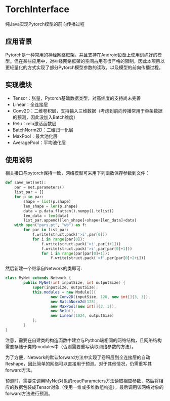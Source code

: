 # TorchInterface
纯Java实现Pytorch模型的前向传播过程
## 应用背景
Pytorch是一种常用的神经网络框架，并且支持在Android设备上使用训练好的模型。但在某些应用中，对神经网络框架的空间占用有很严格的限制，因此本项目以更轻量化的方式实现了部分Pytorch模型参数的读取，以及模型的前向传播过程。
## 实现模块
* Tensor：张量，Pytorch基础数据类型，对高纬度的支持尚未完善
* Linear：全连接层
* Conv2D：二维卷积层，支持输入三维数据（考虑到前向传播常用于单条数据的预测，因此没加入Batch维度）
* Relu：relu激活函数层
* BatchNorm2D：二维归一化层
* MaxPool：最大池化层
* AveragePool：平均池化层
## 使用说明
相关接口与pytorch保持一致，网络模型可采用下列函数保存参数到文件：
```python
def save_net(net):
	par = net.parameters()
 	list_par = []
    for p in par:
        shape = list(p.shape)
        len_shape = len(p.shape)
        data = p.data.flatten().numpy().tolist()
        len_data = len(data)
        list_par.append([len_shape]+shape+[len_data]+data)
    with open("pars.pt", "wb") as f:
        for par in list_par:
            f.write(struct.pack('>i',par[0]))
            for i in range(par[0]):
                f.write(struct.pack('>i',par[i+1]))
                f.write(struct.pack('>i',par[par[0]+1]))
                for i in range(par[par[0]+1]):
                    f.write(struct.pack('>f',par[par[0]+2+i]))
```
然后新建一个继承自Network的类即可:
```java
class MyNet extends Network {
        public MyNet(int inputSize, int outputSize) {
            super(inputSize, outputSize);
            this.modules = new Module[]{
                    new Conv2D(inputSize, 128, new int[]{3, 3}),
                    new BatchNorm2d(128),
                    new MaxPool(new int[]{3, 3}),
                    new Relu(),
                    new Linear(1024, outputSize)
            };
        }
}
```
注意，需要在自建类的构造函数中建立与Python端相同的网络结构，且网络结构需要存储于类的modules中（否则需要重写读取网络参数的方法）。

为了方便，Network的默认forward方法中实现了卷积层到全连接层的自动Reshape，因此简单的网络可以直接用于预测。对于其他情况，仍需重写其forward方法。

预测时，需要先调用MyNet对象的readParameters方法读取相应参数，然后将相应的数据包装成Tensor对象（使用一维或多维数组构造），最后调用该网络对象的forward方法进行预测。
